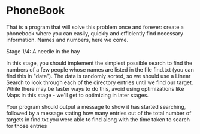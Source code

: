 # PhoneBook
That is a program that will solve this problem once and forever: create a phonebook where you can easily, quickly and efficiently find necessary information. Names and numbers, here we come.


Stage 1/4: A needle in the hay

In this stage, you should implement the simplest possible search to find the numbers of a few people whose names are listed in the file find.txt (you can find this in "data"). The data is randomly sorted, so we should use a Linear Search to look through each of the directory entries until we find our target. While there may be faster ways to do this, avoid using optimizations like Maps in this stage - we'll get to optimizing in later stages.

Your program should output a message to show it has started searching, followed by a message stating how many entries out of the total number of targets in find.txt you were able to find along with the time taken to search for those entries
